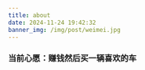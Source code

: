 ```yaml
---
title: about
date: 2024-11-24 19:42:32
banner_img: /img/post/weimei.jpg
---
```


### 当前心愿：赚钱然后买一辆喜欢的车
